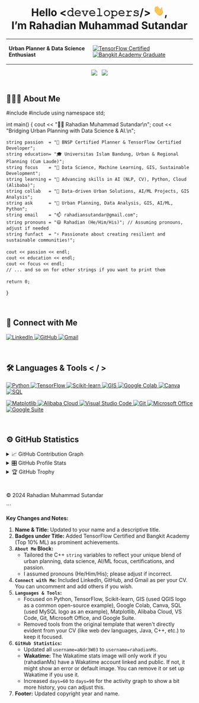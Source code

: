 <div align="center">
  <h1>Hello <𝚍𝚎𝚟𝚎𝚕𝚘𝚙𝚎𝚛𝚜/> <img src="https://github.com/ABSphreak/ABSphreak/blob/master/gifs/Hi.gif" width="30px" height="30px">,<br/>I’m Rahadian Muhammad Sutandar</h1>

  <table>
  <tr>
    <td><p><b>Urban Planner & Data Science Enthusiast</b></p></td>
    <td>
      <a href="https://www.tensorflow.org/learn/certification" title="TensorFlow Certified Developer"><img src="https://img.shields.io/badge/TensorFlow-Certified-FF6700?style=for-the-badge&logo=tensorflow" alt="TensorFlow Certified" /></a>
      <a href="https://grow.google/intl/id_id/bangkit/" title="Bangkit Academy Graduate (Top 10% ML Path)"><img src="https://img.shields.io/badge/Bangkit_Academy-Top_10%25_ML-blue?style=for-the-badge&logo=google" alt="Bangkit Academy Graduate" /></a>
    </td>
  </tr>
  </table>
</div>

<div align="center">
  <img src="https://komarev.com/ghpvc/?username=rahadianMs&style=for-the-badge&label=Profile+Views"> &nbsp;
  <img src="https://img.shields.io/github/last-commit/rahadianMs/rahadianMs?style=for-the-badge&label=Last+Update">
</div>

<br/>

<h2>👨🏻‍💻 About Me</h2>

#include <iostream>
#include <string>
using namespace std;

int main() {
    cout << "👋🏻 Rahadian Muhammad Sutandar\n";
    cout << "Bridging Urban Planning with Data Science & AI.\n";

    string passion  = "🔭 BNSP Certified Planner & TensorFlow Certified Developer";
    string education= "🎓 Universitas Islam Bandung, Urban & Regional Planning (Cum Laude)";
    string focus    = "📖 Data Science, Machine Learning, GIS, Sustainable Development";
    string learning = "🌱 Advancing skills in AI (NLP, CV), Python, Cloud (Alibaba)";
    string collab   = "👯 Data-driven Urban Solutions, AI/ML Projects, GIS Analysis";
    string ask      = "💬 Urban Planning, Data Analysis, GIS, AI/ML, Python";
    string email    = "📫 rahadiansutandar@gmail.com";
    string pronouns = "😄 Rahadian (He/Him/His)"; // Assuming pronouns, adjust if needed
    string funfact  = "⚡ Passionate about creating resilient and sustainable communities!";

    cout << passion << endl;
    cout << education << endl;
    cout << focus << endl;
    // ... and so on for other strings if you want to print them

    return 0;
}


<br/>

<h2>🧷 Connect with Me</h2>

<p>
  <a href="https://linkedin.com/in/rahadianms" title="LinkedIn">
    <img src="https://img.shields.io/badge/LinkedIn-0077B5?style=for-the-badge&logo=linkedin&logoColor=white" alt="LinkedIn" />
  </a>
  <a href="https://github.com/rahadianMs" title="GitHub">
    <img src="https://img.shields.io/badge/GitHub-181717?style=for-the-badge&logo=github&logoColor=white" alt="GitHub" />
  </a>
  <a href="mailto:rahadiansutandar@gmail.com" title="Gmail">
    <img src="https://img.shields.io/badge/Gmail-D14836?style=for-the-badge&logo=gmail&logoColor=white" alt="Gmail" />
  </a>
  <!-- Add other relevant links if you have them and want to display them -->
  <!--
  <a href="https://instagram.com/your_instagram" title="Instagram">
    <img src="https://img.shields.io/badge/Instagram-E4405F?style=for-the-badge&logo=instagram&logoColor=white" alt="Instagram" />
  </a>
  -->
</p>

<br/>

<h2>🛠 Languages & Tools < / ></h2>

<div>
  <p>
  <a href="https://python.org" title="Python">
    <img src="https://img.shields.io/badge/Python-3776AB?style=for-the-badge&logo=python&logoColor=white" alt="Python" />
  </a>
  <a href="https://www.tensorflow.org/" title="TensorFlow">
    <img src="https://img.shields.io/badge/TensorFlow-FF6F00?style=for-the-badge&logo=tensorflow&logoColor=white" alt="TensorFlow" />
  </a>
   <a href="https://scikit-learn.org/" title="Scikit-learn">
    <img src="https://img.shields.io/badge/scikit_learn-F7931E?style=for-the-badge&logo=scikit-learn&logoColor=white" alt="Scikit-learn" />
  </a>
  <a href="https://www.qgis.org/" title="GIS (QGIS as an example)">
    <img src="https://img.shields.io/badge/GIS-589632?style=for-the-badge&logo=qgis&logoColor=white" alt="GIS" />
  </a>
  <a href="https://colab.research.google.com/" title="Google Colab">
    <img src="https://img.shields.io/badge/Google_Colab-F9AB00?style=for-the-badge&logo=googlecolab&logoColor=black" alt="Google Colab" />
  </a>
   <a href="https://www.canva.com/" title="Canva">
    <img src="https://img.shields.io/badge/Canva-00C4CC?style=for-the-badge&logo=canva&logoColor=white" alt="Canva" />
  </a>
  <a href="https://www.mysql.com/" title="SQL (MySQL as an example)">
    <img src="https://img.shields.io/badge/SQL-4479A1?style=for-the-badge&logo=mysql&logoColor=white" alt="SQL" />
  </a>
  </p>
  <p>
  <a href="https://matplotlib.org/" title="Matplotlib">
    <img src="https://img.shields.io/badge/Matplotlib-11557C?style=for-the-badge&logo=matplotlib&logoColor=white" alt="Matplotlib" />
  </a>
  <a href="https://www.alibabacloud.com" title="Alibaba Cloud">
    <img src="https://img.shields.io/badge/Alibaba_Cloud-FF6A00?style=for-the-badge&logo=alibabacloud&logoColor=white" alt="Alibaba Cloud" />
  </a>
  <a href="https://code.visualstudio.com/" title="Visual Studio Code">
    <img src="https://img.shields.io/badge/VS_Code-007ACC?style=for-the-badge&logo=visualstudiocode&logoColor=white" alt="Visual Studio Code" />
  </a>
  <a href="https://git-scm.com/" title="Git">
    <img src="https://img.shields.io/badge/Git-F05032?style=for-the-badge&logo=git&logoColor=white" alt="Git" />
  </a>
  <a href="https://www.microsoft.com/en-us/microsoft-365/microsoft-office" title="Microsoft Office Suite">
    <img src="https://img.shields.io/badge/Microsoft_Office-D83B01?style=for-the-badge&logo=microsoftoffice&logoColor=white" alt="Microsoft Office" />
  </a>
   <a href="https://workspace.google.com/" title="Google Suite">
    <img src="https://img.shields.io/badge/Google_Suite-4285F4?style=for-the-badge&logo=google&logoColor=white" alt="Google Suite" />
  </a>
  </p>
</div>

<br/>

<h2>⚙️ GitHub Statistics</h2>

<details>
  <summary>📈 GitHub Contribution Graph</summary>
  <br/>
  <img width="99.5%" src="https://github-readme-activity-graph.vercel.app/graph?username=rahadianMs&bg_color=011627&color=7FDBCA&title_color=A77DCB&line=A77DCB&point=FF6600&area_color=FFEB95&area=true&hide_border=true&hide_title=true&days=90" alt="rahadianMs' Activity Graph" />
</details>

<details>
  <summary>🎛️ GitHub Profile Stats</summary>
  <br/>
  <img width="49.5%" src="https://github-readme-stats.vercel.app/api?username=rahadianMs&show_icons=true&theme=nightowl&hide_border=true" alt="GitHub Stats" />
  <img width="49.5%" src="https://github-readme-streak-stats.herokuapp.com?user=rahadianMs&theme=nightowl&date_format=j%20M%5B%20Y%5D&fire=FF6600&ring=FF6656&hide_border=true" alt="GitHub Streak" />
  <br/>
  <img width="35.5%" src="https://github-readme-stats.vercel.app/api/top-langs/?username=rahadianMs&langs_count=10&layout=compact&theme=nightowl&hide_border=true" alt="Top Languages" />
  <!-- Wakatime stats require you to set up Wakatime and embed your stats: https://wakatime.com/share#github-profile -->
  <!-- If you don't use Wakatime, you can remove this or replace it. -->
  <img width="63.5%" src="https://github-readme-stats.vercel.app/api/wakatime?username=rahadianMs&layout=compact&theme=nightowl&v=2&hide_border=true" alt="Wakatime Stats (if configured)" />
</details>

<details>
  <summary>🏆 GitHub Trophy</summary>
  <br/>
  <img width="99.5%" src="https://github-profile-trophy.vercel.app/?username=rahadianMs&theme=algolia&no-frame=true&column=-1&margin-w=5&margin-h=5" alt="GitHub Trophy" />
</details>

<h1></h1>

<p>&#169; 2024 Rahadian Muhammad Sutandar</p>
```

**Key Changes and Notes:**

1.  **Name & Title:** Updated to your name and a descriptive title.
2.  **Badges under Title:** Added TensorFlow Certified and Bangkit Academy (Top 10% ML) as prominent achievements.
3.  **`About Me` Block:**
    *   Tailored the C++ `string` variables to reflect your unique blend of urban planning, data science, AI/ML focus, certifications, and passion.
    *   I assumed pronouns (He/Him/His); please adjust if incorrect.
4.  **`Connect with Me`:** Included LinkedIn, GitHub, and Gmail as per your CV. You can uncomment and add others if you wish.
5.  **`Languages & Tools`:**
    *   Focused on Python, TensorFlow, Scikit-learn, GIS (used QGIS logo as a common open-source example), Google Colab, Canva, SQL (used MySQL logo as an example), Matplotlib, Alibaba Cloud, VS Code, Git, Microsoft Office, and Google Suite.
    *   Removed tools from the original template that weren't directly evident from your CV (like web dev languages, Java, C++, etc.) to keep it focused.
6.  **`GitHub Statistics`:**
    *   Updated all `username=aNdr3W03` to `username=rahadianMs`.
    *   **Wakatime:** The Wakatime stats image will only work if you (rahadianMs) have a Wakatime account linked and public. If not, it might show an error or default image. You can remove it or set up Wakatime if you use it.
    *   Increased `days=60` to `days=90` for the activity graph to show a bit more history, you can adjust this.
7.  **Footer:** Updated copyright year and name.

